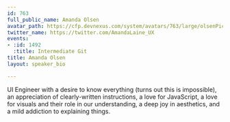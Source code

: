 ```yaml
---
id: 763
full_public_name: Amanda Olsen
avatar_path: https://cfp.devnexus.com/system/avatars/763/large/olsenPic.JPG?1510951615
twitter_name: https://twitter.com/AmandaLaine_UX
events:
- :id: 1492
  :title: Intermediate Git
title: Amanda Olsen
layout: speaker_bio

---
```

UI Engineer with a desire to know everything (turns out this is impossible), an appreciation of clearly-written instructions, a love for JavaScript, a love for visuals and their role in our understanding, a deep joy in aesthetics, and a mild addiction to explaining things.